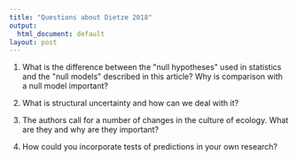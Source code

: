 ```yaml
---
title: "Questions about Dietze 2018"
output:
  html_document: default
layout: post
---
```


1. What is the difference between the "null hypotheses" used in statistics and the "null models" described in this article? Why is comparison with a null model important?

2. What is structural uncertainty and how can we deal with it?

3. The authors call for a number of changes in the culture of ecology. What are they and why are they important?

4. How could you incorporate tests of predictions in your own research?
